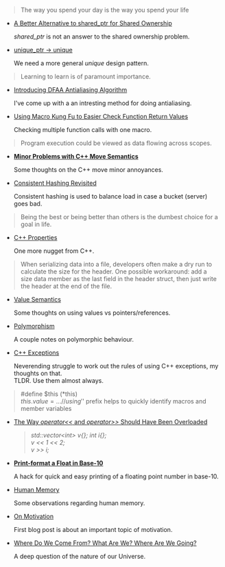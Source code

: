 <!--
  * [Parallel Programming is like Quantum Mechanics](atomic-data.html)

    About lock-free programming and a new lock-free data structure *atomic_data*.
-->

>   The way you spend your day is the way you spend your life


  * [A Better Alternative to shared_ptr for Shared Ownership](link.html)

    *shared_ptr* is not an answer to the shared ownership problem.


  * [unique_ptr -> unique](unique.html)

    We need a more general *unique* design pattern.


>   Learning to learn is of paramount importance.


  * [Introducing DFAA Antialiasing Algorithm](dfaa.html)

    I've come up with a an intresting method for doing antialiasing.


  * [Using Macro Kung Fu to Easier Check Function Return Values](macros-checking.html)

    Checking multiple function calls with one macro.


>   Program execution could be viewed as data flowing across scopes.


  * [**Minor Problems with C++ Move Semantics**](empty-value.html)

    Some thoughts on the C++ move minor annoyances.

<!--
  * [Free Variables Perfect Hashing Algorithm](perfect-hashing.html)

    A generalization and simplification of the CHM Perfect Hashing Algorithm.
-->

  * [Consistent Hashing Revisited](random-probing.html)

    Consistent hashing is used to balance load in case a bucket (server) goes bad.

>   Being the best or being better than others is the dumbest choice for a goal in life.

<!--
  * [Tasking and Object Sharing](tasking.html)
    
    Task programming model gives a chance to solve the object sharing problem.
-->

  * [C++ Properties](cpp-property.html)

    One more nugget from C++.


>   When serializing data into a file, developers often make a dry run to calculate
>   the size for the header. One possible workaround: add a size data member as the
>   last field in the header struct, then just write the header at the end of the file.


  * [Value Semantics](values.html)

    Some thoughts on using values vs pointers/references.


  * [Polymorphism](polymorphism.html)
    
    A couple notes on polymorphic behaviour.


  * [C++ Exceptions](exceptions.html)

    Neverending struggle to work out the rules of using C++ exceptions, my thoughts on that.  
    TLDR. Use them almost always.


>   #define $this (\*this)  
>   $this.value = ...  
>   //using '$' prefix helps to quickly identify macros and member variables


  * [The Way *operator&lt;&lt;* and *operator&gt;&gt;* Should Have Been Overloaded](vector-push.html)

    >*std::vector&lt;int&gt; v{}; int i{};*  
    >*v << 1 << 2;*  
    >*v >> i;*


  * [**Print-format a Float in Base-10**](print-fp.html)
  
    A hack for quick and easy printing of a floating point number in base-10.

  * [Human Memory](memory.html)

    Some observations regarding human memory.

  * [On Motivation](motivation.html)
  
    First blog post is about an important topic of motivation.

  * [Where Do We Come From? What Are We? Where Are We Going?](phylosophy.html)

    A deep question of the nature of our Universe.


